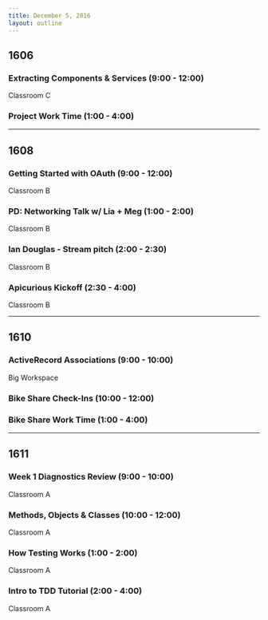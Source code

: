 ```yaml
---
title: December 5, 2016
layout: outline
---
```



## 1606

### Extracting Components & Services (9:00 - 12:00)

Classroom C

### Project Work Time (1:00 - 4:00)

***

## 1608

### Getting Started with OAuth (9:00 - 12:00)

Classroom B

### PD: Networking Talk w/ Lia + Meg (1:00 - 2:00)

Classroom B

### Ian Douglas - Stream pitch (2:00 - 2:30)

Classroom B

### Apicurious Kickoff (2:30 - 4:00)

Classroom B

***

## 1610

### ActiveRecord Associations (9:00 - 10:00)

Big Workspace

### Bike Share Check-Ins (10:00 - 12:00)

### Bike Share Work Time (1:00 - 4:00)

***

## 1611

### Week 1 Diagnostics Review (9:00 - 10:00)

Classroom A

### Methods, Objects & Classes (10:00 - 12:00)

Classroom A

### How Testing Works (1:00 - 2:00)

Classroom A

### Intro to TDD Tutorial (2:00 - 4:00)

Classroom A

